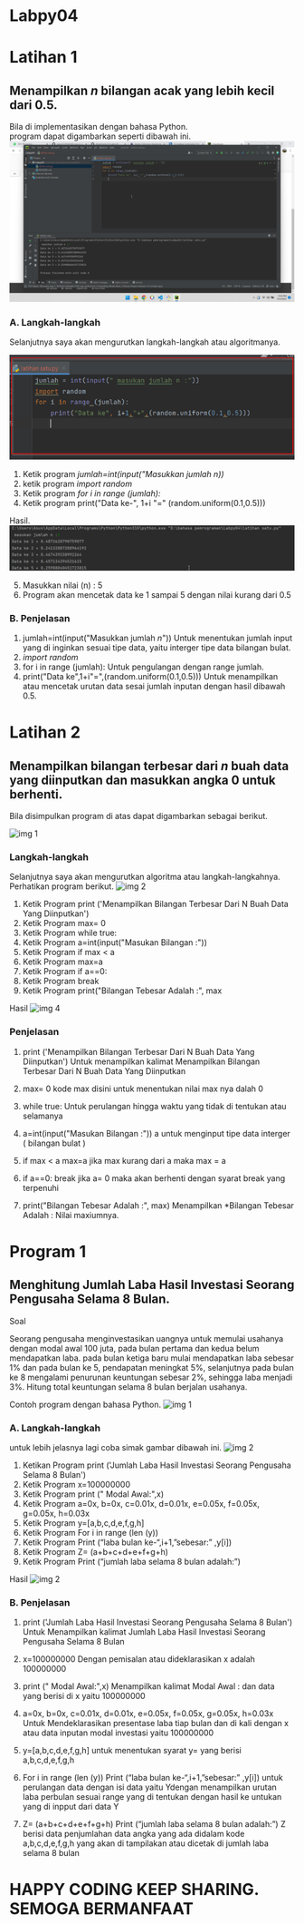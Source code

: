 # Labpy04
# Latihan 1


## Menampilkan *n* bilangan acak yang lebih kecil dari 0.5.


Bila di implementasikan dengan bahasa Python.<br/>
program dapat digambarkan seperti dibawah ini.<br/>
![Gambar 1](Gambar/ss1.png)

### A. Langkah-langkah
Selanjutnya saya akan mengurutkan langkah-langkah atau algoritmanya.

![Gambar 2](Gambar/ss2.png)
1. Ketik program *jumlah=int(input("Masukkan jumlah n))*
2. ketik program *import random*
3. Ketik program *for i in range (jumlah):*
4. Ketik program print("Data ke-", 1+i "=" (random.uniform(0.1,0.5)))

Hasil.
![Gambar3](Gambar/ss3.png)

5. Masukkan nilai (n) : 5
6. Program akan mencetak data ke 1 sampai 5 dengan nilai kurang dari 0.5


### B. Penjelasan
1. jumlah=int(input("Masukkan jumlah *n*")) Untuk menentukan jumlah input yang di inginkan sesuai tipe data, yaitu interger tipe data bilangan bulat.
2. *import random*
3. for i in range (jumlah): Untuk pengulangan dengan range jumlah.
5. print("Data ke",1+i"=",(random.uniform(0.1,0.5))) Untuk menampilkan atau mencetak urutan data sesai jumlah inputan dengan hasil dibawah 0.5.


# Latihan 2

## Menampilkan bilangan terbesar dari *n* buah data yang diinputkan dan masukkan angka 0 untuk berhenti.

Bila disimpulkan program di atas dapat digambarkan sebagai berikut.

![img 1](image/11.png)

### Langkah-langkah
Selanjutnya saya akan mengurutkan algoritma atau langkah-langkahnya. Perhatikan program berikut.
![img 2](image/22.png)

1. Ketik Program print ('Menampilkan Bilangan Terbesar Dari N Buah Data Yang Diinputkan')
2. Ketik Program max= 0
3. Ketik Program while true:
4. Ketik Program a=int(input("Masukan Bilangan :"))
5. Ketik Program if max < a
6. Ketik Program max=a
7. Ketik Program if a==0:
8. Ketik Program break
9. Ketik Program print("Bilangan Tebesar Adalah :", max

Hasil
![img 4](image/33.png)

### Penjelasan

1. print ('Menampilkan Bilangan Terbesar Dari N Buah Data Yang Diinputkan') Untuk menampilkan kalimat Menampilkan Bilangan Terbesar Dari N Buah Data Yang Diinputkan

2. max= 0 kode max disini untuk menentukan nilai max nya dalah 0

3. while true: Untuk perulangan hingga waktu yang tidak di tentukan atau selamanya

4. a=int(input("Masukan Bilangan :")) a untuk menginput tipe data interger ( bilangan bulat )

5. if max < a max=a jika max kurang dari a maka max = a

6. if a==0: break jika a= 0 maka akan berhenti dengan syarat break yang terpenuhi

7. print("Bilangan Tebesar Adalah :", max) Menampilkan *Bilangan Tebesar Adalah : Nilai maxiumnya.


# Program 1

## Menghitung Jumlah Laba Hasil Investasi Seorang Pengusaha Selama 8 Bulan.

Soal

Seorang pengusaha menginvestasikan uangnya untuk memulai usahanya dengan
modal awal 100 juta, pada bulan pertama dan kedua belum mendapatkan laba. pada
bulan ketiga baru mulai mendapatkan laba sebesar 1% dan pada bulan ke 5,
pendapatan meningkat 5%, selanjutnya pada bulan ke 8 mengalami penurunan
keuntungan sebesar 2%, sehingga laba menjadi 3%. Hitung total keuntungan selama 8
bulan berjalan usahanya.

Contoh program dengan bahasa Python.
![img 1](image/111.png)

### A. Langkah-langkah
untuk lebih jelasnya lagi coba simak gambar dibawah ini.
![img 2](image/222.png)

1. Ketikan Program print ('Jumlah Laba Hasil Investasi Seorang Pengusaha Selama 8 Bulan')
2. Ketik Program x=100000000
3. Ketik Program print (" Modal Awal:",x)
4. Ketik Program a=0x, b=0x, c=0.01x, d=0.01x, e=0.05x, f=0.05x, g=0.05x, h=0.03x
5. Ketik Program y=[a,b,c,d,e,f,g,h]
6. Ketik Program For i in range (len (y))
7. Ketik Program Print (“laba bulan ke-“,i+1,”sebesar:” ,y[i])
8. Ketik Program Z= (a+b+c+d+e+f+g+h)
9. Ketik Program Print (“jumlah laba selama 8 bulan adalah:”)

Hasil
![img 2](image/333.png)
### B. Penjelasan

1. print ('Jumlah Laba Hasil Investasi Seorang Pengusaha Selama 8 Bulan') Untuk Menampilkan kalimat Jumlah Laba Hasil Investasi Seorang Pengusaha Selama 8 Bulan

2. x=100000000 Dengan pemisalan atau dideklarasikan x adalah 100000000

3. print (" Modal Awal:",x) Menampilkan kalimat Modal Awal : dan data yang berisi di x yaitu 100000000

4. a=0x, b=0x, c=0.01x, d=0.01x, e=0.05x, f=0.05x, g=0.05x, h=0.03x Untuk Mendeklarasikan presentase laba tiap bulan dan di kali dengan x atau data inputan modal investasi yaitu 100000000

5. y=[a,b,c,d,e,f,g,h] untuk menentukan syarat y= yang berisi a,b,c,d,e,f,g,h

6. For i in range (len (y)) Print (“laba bulan ke-“,i+1,”sebesar:” ,y[i]) untuk perulangan data dengan isi data yaitu Ydengan menampilkan urutan laba perbulan sesuai range yang di tentukan dengan hasil ke untukan yang di inpput dari data Y

7. Z= (a+b+c+d+e+f+g+h) Print (“jumlah laba selama 8 bulan adalah:”) Z berisi data penjumlahan data angka yang ada didalam kode a,b,c,d,e,f,g,h yang akan di tampilakan atau dicetak di jumlah laba selama 8 bulan


# HAPPY CODING KEEP SHARING. SEMOGA BERMANFAAT
